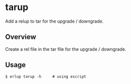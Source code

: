 tarup
=========
Add a relup to tar for the upgrade / downgrade.

## Overview

Create a rel file in the tar file for the upgrade / downgrade.

## Usage

```
$ erlup tarup -h     # using escript
```
